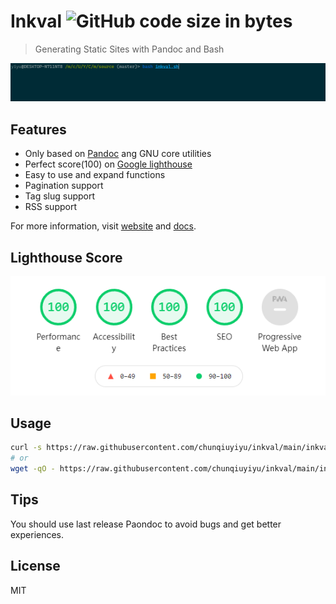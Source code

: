 # Inkval ![GitHub code size in bytes](https://img.shields.io/github/languages/code-size/chunqiuyiyu/inkval?color=f77&style=flat-square)

> Generating Static Sites with Pandoc and Bash

![Preview](preview.gif)

## Features

* Only based on [Pandoc](https://pandoc.org/index.html) ang GNU core utilities
* Perfect score(100) on [Google lighthouse](https://github.com/GoogleChrome/lighthouse)
* Easy to use and expand functions
* Pagination support
* Tag slug support
* RSS support

For more information, visit [website](https://www.chunqiuyiyu.com/inkval/index.html)
and [docs](https://www.chunqiuyiyu.com/inkval/docs.html).

## Lighthouse Score

![Score](score.png)

## Usage

```bash
curl -s https://raw.githubusercontent.com/chunqiuyiyu/inkval/main/inkval.sh | bash
# or
wget -qO - https://raw.githubusercontent.com/chunqiuyiyu/inkval/main/inkval.sh | bash
```

## Tips
You should use last release Paondoc to avoid bugs and get better experiences.

## License

MIT
